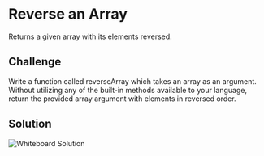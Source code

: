  # Reverse an Array
<!-- Short summary or background information -->
Returns a given array with its elements reversed.


## Challenge
<!-- Description of the challenge -->
Write a function called reverseArray which takes an array as an argument. Without utilizing any of the built-in methods available to your language, return the provided array argument with elements in reversed order.

## Solution
<!-- Embedded whiteboard image -->
![Whiteboard Solution](.assets/array_reverse.jpg)